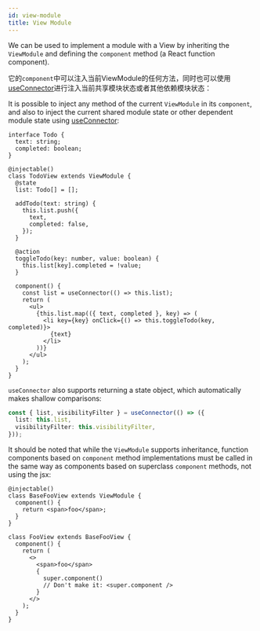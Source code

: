 ```yaml
---
id: view-module
title: View Module
---
```


We can be used to implement a module with a View by inheriting the `ViewModule` and defining the `component` method (a React function component).

它的`component`中可以注入当前ViewModule的任何方法，同时也可以使用[useConnector](api/reactant/modules/_hooks_useconnector_.md)进行注入当前共享模块状态或者其他依赖模块状态：

It is possible to inject any method of the current `ViewModule` in its `component`, and also to inject the current shared module state or other dependent module state using [useConnector](api/reactant/modules/_hooks_useconnector_.md):


```tsx
interface Todo {
  text: string;
  completed: boolean;
}

@injectable()
class TodoView extends ViewModule {
  @state
  list: Todo[] = [];

  addTodo(text: string) {
    this.list.push({
      text,
      completed: false,
    });
  }

  @action
  toggleTodo(key: number, value: boolean) {
    this.list[key].completed = !value;
  }

  component() {
    const list = useConnector(() => this.list);
    return (
      <ul>
        {this.list.map(({ text, completed }, key) => (
          <li key={key} onClick={() => this.toggleTodo(key, completed)}>
            {text}
          </li>
        ))}
      </ul>
    );
  }
}
```

`useConnector` also supports returning a state object, which automatically makes shallow comparisons:

```ts
const { list, visibilityFilter } = useConnector(() => ({
  list: this.list,
  visibilityFilter: this.visibilityFilter,
}));
```

It should be noted that while the `ViewModule` supports inheritance, function components based on `component` method implementations must be called in the same way as components based on superclass `component` methods, not using the jsx:


```tsx
@injectable()
class BaseFooView extends ViewModule {
  component() {
    return <span>foo</span>;
  }
}

class FooView extends BaseFooView {
  component() {
    return (
      <>
        <span>foo</span>
        {
          super.component()
          // Don't make it: <super.component />
        }
      </>
    );
  }
}
```


